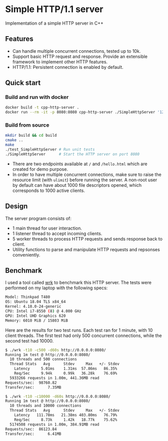 # Simple HTTP/1.1 server

Implementation of a simple HTTP server in C++

## Features

- Can handle multiple concurrent connections, tested up to 10k.
- Support basic HTTP request and response. Provide an extensible framework to implement other HTTP features.
- HTTP/1.1: Persistent connection is enabled by default.

## Quick start

### Build and run with docker
```bash
docker build -t cpp-http-server .
docker run --rm -it -p 8080:8080 cpp-http-server ./SimpleHttpServer '127.0.0.1'
```

### Build from source
```bash
mkdir build && cd build
cmake ..
make
./test_SimpleHttpServer # Run unit tests
./SimpleHttpServer      # Start the HTTP server on port 8080
```

- There are two endpoints available at `/` and `/hello.html` which are created for demo purpose.
- In order to have multiple concurrent connections, make sure to raise the resource limit (with `ulimit`) before running the server. A non-root user by default can have about 1000 file descriptors opened, which corresponds to 1000 active clients.

## Design

The server program consists of:

- 1 main thread for user interaction.
- 1 listener thread to accept incoming clients.
- 5 worker threads to process HTTP requests and sends response back to client.
- Utility functions to parse and manipulate HTTP requests and repsonses conveniently.

## Benchmark

I used a tool called [wrk](https://github.com/wg/wrk) to benchmark this HTTP server. The tests were performed on my laptop with the following specs:

```bash
Model: Thinkpad T480
OS: Ubuntu 18.04 TLS x84_64
Kernel: 4.18.0-24-generic
CPU: Intel i7-8550 (8) @ 4.000 GHz
GPU: Intel UHD Graphics 620
Memory: 6010 MiB / 15803 MiB
```

Here are the results for two test runs. Each test ran for 1 minute, with 10 client threads. The first test had only 500 concurrent connections, while the second test had 10000.

```bash
$ ./wrk -t10 -c500 -d60s http://0.0.0.0:8080/
Running 1m test @ http://0.0.0.0:8080/
  10 threads and 500 connections
  Thread Stats   Avg      Stdev     Max   +/- Stdev
    Latency     5.01ms    1.31ms  57.86ms   86.35%
    Req/Sec     9.94k     0.99k   36.28k    76.69%
  5933266 requests in 1.00m, 441.36MB read
Requests/sec:  98760.82
Transfer/sec:      7.35MB
```

```bash
$ ./wrk -t10 -c10000 -d60s http://0.0.0.0:8080/
Running 1m test @ http://0.0.0.0:8080/
  10 threads and 10000 connections
  Thread Stats   Avg      Stdev     Max   +/- Stdev
    Latency   111.78ms   21.38ms 403.80ms   76.79%
    Req/Sec     8.73k     1.42k   18.77k    75.62%
  5174508 requests in 1.00m, 384.91MB read
Requests/sec:  86123.84
Transfer/sec:      6.41MB

```

